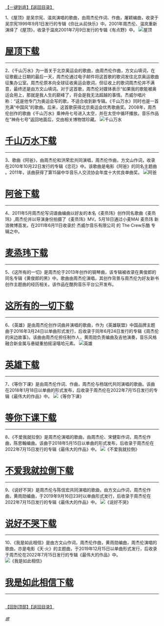 [【一键到底】](#底)[【返回目录】](/README.md)

1、《屋顶》是吴宗宪、温岚演唱的歌曲，由周杰伦作词、作曲，屠颖编曲，收录于吴宗宪1999年9月1日发行的专辑《你比从前快乐》中。2001年周杰伦、温岚重新演绎了《屋顶》，收录于温岚2001年7月9日发行的专辑《有点野》中。
![屋顶](https://image.acg.lol/file/2025/10/04/7bb7a401fdd86059e2ae37ebd092b54c.jpg)
# [屋顶下载](https://url53.ctfile.com/f/25713053-8445522353-6053b4?p=1024)

------------

2、《千山万水》为一首关于北京奥运会的歌曲，由周杰伦作曲，方文山填词，在征歌截止日期的最后一天，周杰伦通过电子邮件将这首歌的歌词发往北京奥运歌曲征集办公室。周杰伦原本向全球征收奥运会歌词，但征收上的歌词周杰伦并不满意，最终还是由方文山填词。对于这首歌，周杰伦对媒体表示“如果我的歌能被奥运会用上，那就是我人生的巅峰了，将会是我无法超越的事情。杰威尔唱片称：“这是他专门为奥运会写的歌，不适合收到新专辑。《千山万水》同时也是一首充满“中国风”的歌曲。后来，这首歌获得北京奥运会优秀歌曲奖。2008年，周杰伦创作的歌曲《千山万水》乘神舟七号进入太空，并在太空中循环播放。音乐作品在“神舟七号”返回地面后，交由相关博物馆珍藏。
![千山万水](https://image.acg.lol/file/2025/10/04/8669d647ddbc1f2926d12014656e63f1.jpg)
# [千山万水下载](https://url53.ctfile.com/f/25713053-8445525614-d5f6b8?p=1024)

------------

3、歌曲《阿爸》，由周杰伦和洪荣宏共同演唱，周杰伦作曲，方文山作词，收录在2010年10月22日发行的专辑《恋花》中。该歌曲是电影《阿爸》的同名主题曲 。2011年，该曲获得了第15届中华音乐人交流协会年度十大优良单曲奖。
![阿爸](https://image.acg.lol/file/2025/10/04/3df64174611ab7420ef5c3331634bd1a.jpg)
# [阿爸下载](https://url53.ctfile.com/f/25713053-8445525738-4c53c5?p=1024)

------------

4、2011年5月周杰伦写词谱曲编曲以好友的本名《麦烝玮》创作同名歌曲《麦烝玮》,周杰伦并以导演身份拍摄了《麦烝玮》MV。5月18日通过小麦MAI 麦烝玮 新浪微博首发。在2011年6月11日收录於 杰威尔音乐有限公司 的 The Crew乐酷 专辑之中。
# [麦烝玮下载](https://url53.ctfile.com/f/25713053-8445525881-e275a4?p=1024)

------------

5、《这所有的一切》是周杰伦于2013年创作的钢琴曲，该专辑被收录在黄俊郎的同名专辑《黄俊郎的黑》中。歌曲由周杰伦演唱，其创作背景与周杰伦为好友新书创作主题曲的经历相关。该作品在酷狗音乐平台公开发布。
# [这所有的一切下载](https://url53.ctfile.com/f/25713053-8445526089-7d0f5d?p=1024)

------------

6、《英雄》是由周杰伦创作词曲并演唱的歌曲，作为《英雄联盟》中国品牌主题曲于2016年3月24日以单曲形式发行，后收录于同年6月24日发行的专辑《周杰伦的床边故事》。该曲由周杰伦担任制作人，黄雨勋负责编曲及吉他演奏，音乐风格融合新金属与悬疑重拍摇滚嘻哈元素。
![英雄](https://image.acg.lol/file/2025/10/04/679032f8c8c33cbd19d5d85688db7e7d.jpg)
# [英雄下载](https://url53.ctfile.com/f/25713053-8445526483-78079c?p=1024)

------------

7、《等你下课》是由周杰伦作词、作曲，周杰伦与杨瑞代共同演唱的歌曲。该曲在2018年1月18日以单曲的形式发布，后收录于周杰伦在2022年7月15日发行的专辑《最伟大的作品》中。
![《等你下课》](https://image.acg.lol/file/2025/10/04/3ea6fab47c4ca5ca8c89f3441e2b479d.jpg)
# [等你下课下载](https://url53.ctfile.com/f/25713053-8445526581-75086b?p=1024)

------------

8、《不爱我就拉倒》是周杰伦演唱的歌曲，由周杰伦、宋健彰作词，周杰伦作曲，陈思翰编曲。该曲于2018年5月15日以单曲的形式发布，后收录于周杰伦在2022年7月15日发行的专辑《最伟大的作品》中。
![《不爱我就拉倒》](https://image.acg.lol/file/2025/10/04/45239df16936477361b3051cb0fa3f3c.jpg)
# [不爱我就拉倒下载](https://url53.ctfile.com/f/25713053-8445526831-53863c?p=1024)

------------

9、《说好不哭》是周杰伦与陈信宏共同演唱的歌曲，由方文山作词，周杰伦作曲，黄雨勋编曲，于2019年9月16日23时以单曲形式发行，后收录于周杰伦在2022年7月15日发行的专辑《最伟大的作品》中。
![《说好不哭》](https://image.acg.lol/file/2025/10/04/a6233f7dcf1e04e0e05956e5c5a6515c.jpg)
# [说好不哭下载](https://url53.ctfile.com/f/25713053-8445533923-76e343?p=1024)

------------

10、《我是如此相信》是由方文山作词，周杰伦作曲，黄雨勋编曲，周杰伦演唱的歌曲，亦是电影《天·火》的主题曲，于2019年12月15日以单曲形式发行，后收录于周杰伦在2022年7月15日发行的专辑《最伟大的作品》中。
![《我是如此相信》](https://image.acg.lol/file/2025/10/04/0510aaa466e6121835b844bb79a3e267.jpg)
# [我是如此相信下载](https://url53.ctfile.com/f/25713053-8445534045-fd7e17?p=1024)

------------
<br>[【回到顶部】](#readme)[【返回目录】](/README.md)
###### 底


